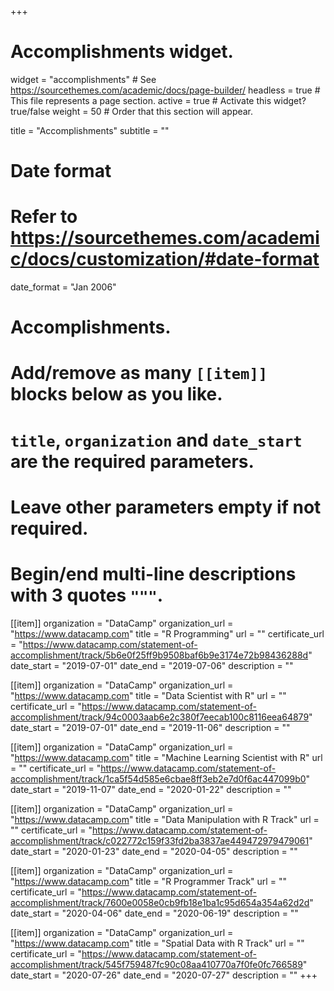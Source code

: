+++
# Accomplishments widget.
widget = "accomplishments"  # See https://sourcethemes.com/academic/docs/page-builder/
headless = true  # This file represents a page section.
active = true  # Activate this widget? true/false
weight = 50  # Order that this section will appear.

title = "Accomplish&shy;ments"
subtitle = ""

# Date format
#   Refer to https://sourcethemes.com/academic/docs/customization/#date-format
date_format = "Jan 2006"

# Accomplishments.
#   Add/remove as many `[[item]]` blocks below as you like.
#   `title`, `organization` and `date_start` are the required parameters.
#   Leave other parameters empty if not required.
#   Begin/end multi-line descriptions with 3 quotes `"""`.

[[item]]
  organization = "DataCamp"
  organization_url = "https://www.datacamp.com"
  title = "R Programming"
  url = ""
  certificate_url = "https://www.datacamp.com/statement-of-accomplishment/track/5b6e0f25ff9b9508baf6b9e3174e72b98436288d"
  date_start = "2019-07-01"
  date_end = "2019-07-06"
  description = ""

[[item]]
  organization = "DataCamp"
  organization_url = "https://www.datacamp.com"
  title = "Data Scientist with R"
  url = ""
  certificate_url = "https://www.datacamp.com/statement-of-accomplishment/track/94c0003aab6e2c380f7eecab100c8116eea64879"
  date_start = "2019-07-01"
  date_end = "2019-11-06"
  description = ""

[[item]]
  organization = "DataCamp"
  organization_url = "https://www.datacamp.com"
  title = "Machine Learning Scientist with R"
  url = ""
  certificate_url = "https://www.datacamp.com/statement-of-accomplishment/track/1ca5f54d585e6cbae8ff3eb2e7d0f6ac447099b0"
  date_start = "2019-11-07"
  date_end = "2020-01-22"
  description = ""

[[item]]
  organization = "DataCamp"
  organization_url = "https://www.datacamp.com"
  title = "Data Manipulation with R Track"
  url = ""
  certificate_url = "https://www.datacamp.com/statement-of-accomplishment/track/c022772c159f33fd2ba3837ae449472979479061"
  date_start = "2020-01-23"
  date_end = "2020-04-05"
  description = ""
  
[[item]]
  organization = "DataCamp"
  organization_url = "https://www.datacamp.com"
  title = "R Programmer Track"
  url = ""
  certificate_url = "https://www.datacamp.com/statement-of-accomplishment/track/7600e0058e0cb9fb18e1ba1c95d654a354a62d2d"
  date_start = "2020-04-06"
  date_end = "2020-06-19"
  description = ""

[[item]]
  organization = "DataCamp"
  organization_url = "https://www.datacamp.com"
  title = "Spatial Data with R Track"
  url = ""
  certificate_url = "https://www.datacamp.com/statement-of-accomplishment/track/545f759487fc90c08aa410770a7f0fe0fc766589"
  date_start = "2020-07-26"
  date_end = "2020-07-27"
  description = ""
+++
